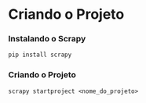# Criando o Projeto


### Instalando o Scrapy
```bash
pip install scrapy
```


### Criando o Projeto
```
scrapy startproject <nome_do_projeto>
```
